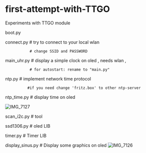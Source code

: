 # first-attempt-with-TTGO
Experiments with TTGO module 

boot.py

connect.py     # try to connect to your local wlan
               
               # change SSID and PASSWORD

main_uhr.py    # display a simple clock on oled , needs wlan , 

               # for autostart: rename to "main.py"

ntp.py        # implement network time protocol  

              #if you need change 'fritz.box' to other ntp-server

ntp_time.py   # display time on oled

![IMG_7127](https://user-images.githubusercontent.com/50828453/98871466-3d1cc000-2475-11eb-92de-4a715d32d396.JPG)

scan_i2c.py   # tool

ssd1306.py    # oled LIB

timer.py      # Timer LIB

display_sinus.py   # Display some graphics on oled
![IMG_7126](https://user-images.githubusercontent.com/50828453/98871179-cb447680-2474-11eb-9fc5-ff693eea97e9.JPG)




